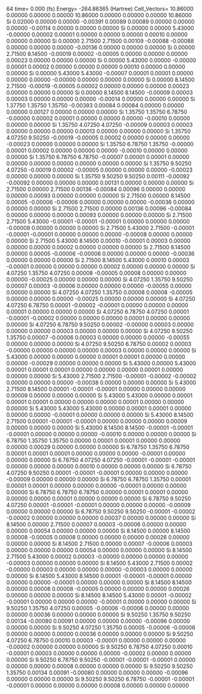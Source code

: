 64 
   time=    0.000 (fs)  Energy= -264.86365 (Hartree) Cell_Vectors= 10.86000  0.00000  0.00000  0.00000 10.86000  0.00000  0.00000  0.00000 10.86000 
  Si    0.02000  0.00000  0.00000  -0.00391  0.00089  0.00089  0.00000  0.00000  0.00000  -0.00114  0.00000  0.00000  0.00000
  Si    0.00000  0.00000  5.43000  -0.00000  0.00002  0.00001  0.00000  0.00000  0.00000   0.00010  0.00000  0.00000  0.00000
  Si    0.00000  2.71500  2.71500   0.00109 -0.00088 -0.00088  0.00000  0.00000  0.00000  -0.00136  0.00000  0.00000  0.00000
  Si    0.00000  2.71500  8.14500  -0.00019  0.00002 -0.00005  0.00000  0.00000  0.00000   0.00023  0.00000  0.00000  0.00000
  Si    0.00000  5.43000  0.00000  -0.00000  0.00001  0.00002  0.00000  0.00000  0.00000   0.00010  0.00000  0.00000  0.00000
  Si    0.00000  5.43000  5.43000  -0.00007  0.00001  0.00001  0.00000  0.00000  0.00000  -0.00000  0.00000  0.00000  0.00000
  Si    0.00000  8.14500  2.71500  -0.00019 -0.00005  0.00002  0.00000  0.00000  0.00000   0.00023  0.00000  0.00000  0.00000
  Si    0.00000  8.14500  8.14500  -0.00009  0.00003  0.00003  0.00000  0.00000  0.00000  -0.00014  0.00000  0.00000  0.00000
  Si    1.37750  1.35750  1.35750  -0.00393  0.00084  0.00084  0.00000  0.00000  0.00000   0.00127  0.00000  0.00000  0.00000
  Si    1.35750  1.35750  6.78750  -0.00000  0.00002  0.00001  0.00000  0.00000  0.00000  -0.00010  0.00000  0.00000  0.00000
  Si    1.35750  4.07250  4.07250  -0.00009  0.00003  0.00003  0.00000  0.00000  0.00000   0.00013  0.00000  0.00000  0.00000
  Si    1.35750  4.07250  9.50250  -0.00019 -0.00005  0.00002  0.00000  0.00000  0.00000  -0.00023  0.00000  0.00000  0.00000
  Si    1.35750  6.78750  1.35750  -0.00000  0.00001  0.00002  0.00000  0.00000  0.00000  -0.00010  0.00000  0.00000  0.00000
  Si    1.35750  6.78750  6.78750  -0.00007  0.00001  0.00001  0.00000  0.00000  0.00000   0.00000  0.00000  0.00000  0.00000
  Si    1.35750  9.50250  4.07250  -0.00019  0.00002 -0.00005  0.00000  0.00000  0.00000  -0.00023  0.00000  0.00000  0.00000
  Si    1.35750  9.50250  9.50250   0.00111 -0.00092 -0.00092  0.00000  0.00000  0.00000   0.00131  0.00000  0.00000  0.00000
  Si    2.71500  0.00000  2.71500   0.00136 -0.00084  0.00096  0.00000  0.00000  0.00000   0.00093  0.00000  0.00000  0.00000
  Si    2.71500  0.00000  8.14500   0.00005 -0.00006 -0.00006  0.00000  0.00000  0.00000  -0.00036  0.00000  0.00000  0.00000
  Si    2.71500  2.71500  0.00000   0.00136  0.00096 -0.00084  0.00000  0.00000  0.00000   0.00093  0.00000  0.00000  0.00000
  Si    2.71500  2.71500  5.43000  -0.00001 -0.00001 -0.00001  0.00000  0.00000  0.00000  -0.00008  0.00000  0.00000  0.00000
  Si    2.71500  5.43000  2.71500  -0.00001 -0.00001 -0.00001  0.00000  0.00000  0.00000  -0.00008  0.00000  0.00000  0.00000
  Si    2.71500  5.43000  8.14500   0.00010 -0.00001  0.00003  0.00000  0.00000  0.00000   0.00002  0.00000  0.00000  0.00000
  Si    2.71500  8.14500  0.00000   0.00005 -0.00006 -0.00006  0.00000  0.00000  0.00000  -0.00036  0.00000  0.00000  0.00000
  Si    2.71500  8.14500  5.43000   0.00010  0.00003 -0.00001  0.00000  0.00000  0.00000   0.00002  0.00000  0.00000  0.00000
  Si    4.07250  1.35750  4.07250   0.00008 -0.00005  0.00008  0.00000  0.00000  0.00000  -0.00025  0.00000  0.00000  0.00000
  Si    4.07250  1.35750  9.50250   0.00007  0.00003 -0.00006  0.00000  0.00000  0.00000  -0.00055  0.00000  0.00000  0.00000
  Si    4.07250  4.07250  1.35750   0.00008  0.00008 -0.00005  0.00000  0.00000  0.00000  -0.00025  0.00000  0.00000  0.00000
  Si    4.07250  4.07250  6.78750   0.00001 -0.00002 -0.00001  0.00000  0.00000  0.00000   0.00001  0.00000  0.00000  0.00000
  Si    4.07250  6.78750  4.07250   0.00001 -0.00001 -0.00002  0.00000  0.00000  0.00000   0.00001  0.00000  0.00000  0.00000
  Si    4.07250  6.78750  9.50250   0.00002 -0.00000  0.00003  0.00000  0.00000  0.00000   0.00003  0.00000  0.00000  0.00000
  Si    4.07250  9.50250  1.35750   0.00007 -0.00006  0.00003  0.00000  0.00000  0.00000  -0.00055  0.00000  0.00000  0.00000
  Si    4.07250  9.50250  6.78750   0.00002  0.00003 -0.00000  0.00000  0.00000  0.00000   0.00003  0.00000  0.00000  0.00000
  Si    5.43000  0.00000  0.00000   0.00000  0.00001  0.00001  0.00000  0.00000  0.00000  -0.00029  0.00000  0.00000  0.00000
  Si    5.43000  0.00000  5.43000   0.00001  0.00001  0.00001  0.00000  0.00000  0.00000   0.00001  0.00000  0.00000  0.00000
  Si    5.43000  2.71500  2.71500  -0.00001 -0.00002 -0.00002  0.00000  0.00000  0.00000  -0.00038  0.00000  0.00000  0.00000
  Si    5.43000  2.71500  8.14500   0.00001 -0.00001 -0.00001  0.00000  0.00000  0.00000   0.00009  0.00000  0.00000  0.00000
  Si    5.43000  5.43000  0.00000   0.00001  0.00001  0.00001  0.00000  0.00000  0.00000   0.00001  0.00000  0.00000  0.00000
  Si    5.43000  5.43000  5.43000   0.00000  0.00001  0.00001  0.00000  0.00000  0.00000  -0.00001  0.00000  0.00000  0.00000
  Si    5.43000  8.14500  2.71500   0.00001 -0.00001 -0.00001  0.00000  0.00000  0.00000   0.00009  0.00000  0.00000  0.00000
  Si    5.43000  8.14500  8.14500  -0.00001 -0.00001 -0.00001  0.00000  0.00000  0.00000  -0.00010  0.00000  0.00000  0.00000
  Si    6.78750  1.35750  1.35750   0.00000  0.00001  0.00001  0.00000  0.00000  0.00000   0.00029  0.00000  0.00000  0.00000
  Si    6.78750  1.35750  6.78750   0.00001  0.00001  0.00001  0.00000  0.00000  0.00000  -0.00001  0.00000  0.00000  0.00000
  Si    6.78750  4.07250  4.07250  -0.00001 -0.00001 -0.00001  0.00000  0.00000  0.00000   0.00010  0.00000  0.00000  0.00000
  Si    6.78750  4.07250  9.50250   0.00001 -0.00001 -0.00001  0.00000  0.00000  0.00000  -0.00009  0.00000  0.00000  0.00000
  Si    6.78750  6.78750  1.35750   0.00001  0.00001  0.00001  0.00000  0.00000  0.00000  -0.00001  0.00000  0.00000  0.00000
  Si    6.78750  6.78750  6.78750   0.00000  0.00001  0.00001  0.00000  0.00000  0.00000   0.00001  0.00000  0.00000  0.00000
  Si    6.78750  9.50250  4.07250   0.00001 -0.00001 -0.00001  0.00000  0.00000  0.00000  -0.00009  0.00000  0.00000  0.00000
  Si    6.78750  9.50250  9.50250  -0.00001 -0.00002 -0.00002  0.00000  0.00000  0.00000   0.00037  0.00000  0.00000  0.00000
  Si    8.14500  0.00000  2.71500   0.00007  0.00003 -0.00006  0.00000  0.00000  0.00000   0.00054  0.00000  0.00000  0.00000
  Si    8.14500  0.00000  8.14500   0.00008 -0.00005  0.00008  0.00000  0.00000  0.00000   0.00026  0.00000  0.00000  0.00000
  Si    8.14500  2.71500  0.00000   0.00007 -0.00006  0.00003  0.00000  0.00000  0.00000   0.00054  0.00000  0.00000  0.00000
  Si    8.14500  2.71500  5.43000   0.00002  0.00003 -0.00000  0.00000  0.00000  0.00000  -0.00003  0.00000  0.00000  0.00000
  Si    8.14500  5.43000  2.71500   0.00002 -0.00000  0.00003  0.00000  0.00000  0.00000  -0.00003  0.00000  0.00000  0.00000
  Si    8.14500  5.43000  8.14500   0.00001 -0.00001 -0.00001  0.00000  0.00000  0.00000  -0.00001  0.00000  0.00000  0.00000
  Si    8.14500  8.14500  0.00000   0.00008  0.00008 -0.00005  0.00000  0.00000  0.00000   0.00026  0.00000  0.00000  0.00000
  Si    8.14500  8.14500  5.43000   0.00001 -0.00002 -0.00001  0.00000  0.00000  0.00000  -0.00001  0.00000  0.00000  0.00000
  Si    9.50250  1.35750  4.07250   0.00005 -0.00006 -0.00006  0.00000  0.00000  0.00000   0.00036  0.00000  0.00000  0.00000
  Si    9.50250  1.35750  9.50250   0.00134 -0.00080  0.00091  0.00000  0.00000  0.00000  -0.00096  0.00000  0.00000  0.00000
  Si    9.50250  4.07250  1.35750   0.00005 -0.00006 -0.00006  0.00000  0.00000  0.00000   0.00036  0.00000  0.00000  0.00000
  Si    9.50250  4.07250  6.78750   0.00010  0.00003 -0.00001  0.00000  0.00000  0.00000  -0.00002  0.00000  0.00000  0.00000
  Si    9.50250  6.78750  4.07250   0.00010 -0.00001  0.00003  0.00000  0.00000  0.00000  -0.00002  0.00000  0.00000  0.00000
  Si    9.50250  6.78750  9.50250  -0.00001 -0.00001 -0.00001  0.00000  0.00000  0.00000   0.00008  0.00000  0.00000  0.00000
  Si    9.50250  9.50250  1.35750   0.00134  0.00091 -0.00080  0.00000  0.00000  0.00000  -0.00096  0.00000  0.00000  0.00000
  Si    9.50250  9.50250  6.78750  -0.00001 -0.00001 -0.00001  0.00000  0.00000  0.00000   0.00008  0.00000  0.00000  0.00000
